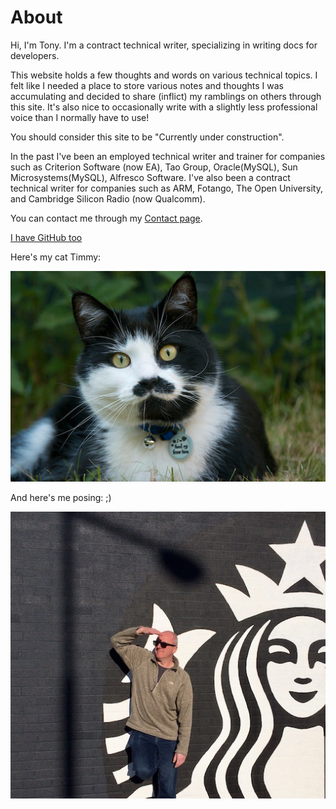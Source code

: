 # About

Hi, I'm Tony. I'm a contract technical writer, specializing in writing
docs for developers.

This website holds a few thoughts and words on various technical
topics. I felt like I needed a place to store various notes and
thoughts I was accumulating and decided to share (inflict) my
ramblings on others through this site. It's also nice to occasionally
write with a slightly less professional voice than I normally have to
use!

You should consider this site to be "Currently under construction".

In the past I've been an employed technical writer and trainer for
companies such as Criterion Software (now EA), Tao Group,
Oracle(MySQL), Sun Microsystems(MySQL), Alfresco Software. I've also
been a contract technical writer for companies such as ARM, Fotango,
The Open University, and Cambridge Silicon Radio (now Qualcomm).

You can contact me through my [Contact page](./contact.html).

[I have GitHub too](https://github.com/tbedford)

Here's my cat Timmy:

![Timmy](./images/timmy.png "Timmy")

And here's me posing: ;)

![tony](./images/johnny_starbucks_resized.jpg "Tony")
